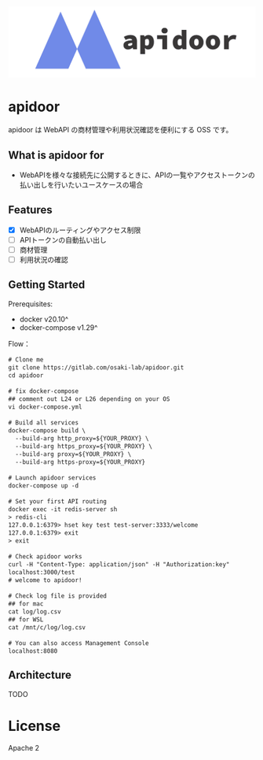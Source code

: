 ![logo](docs/apidoor_logo.png)

# apidoor

apidoor は WebAPI の商材管理や利用状況確認を便利にする OSS です。

## What is apidoor for

* WebAPIを様々な接続先に公開するときに、APIの一覧やアクセストークンの払い出しを行いたいユースケースの場合

## Features

* [x] WebAPIのルーティングやアクセス制限
* [ ] APIトークンの自動払い出し
* [ ] 商材管理
* [ ] 利用状況の確認

## Getting Started

Prerequisites:

- docker v20.10^
- docker-compose v1.29^

Flow：

```
# Clone me
git clone https://gitlab.com/osaki-lab/apidoor.git
cd apidoor

# fix docker-compose
## comment out L24 or L26 depending on your OS
vi docker-compose.yml

# Build all services
docker-compose build \
  --build-arg http_proxy=${YOUR_PROXY} \
  --build-arg https_proxy=${YOUR_PROXY} \
  --build-arg proxy=${YOUR_PROXY} \
  --build-arg https-proxy=${YOUR_PROXY}

# Launch apidoor services
docker-compose up -d

# Set your first API routing
docker exec -it redis-server sh
> redis-cli
127.0.0.1:6379> hset key test test-server:3333/welcome
127.0.0.1:6379> exit
> exit

# Check apidoor works
curl -H "Content-Type: application/json" -H "Authorization:key" localhost:3000/test
# welcome to apidoor!

# Check log file is provided
## for mac
cat log/log.csv
## for WSL
cat /mnt/c/log/log.csv

# You can also access Management Console
localhost:8080
```

## Architecture

TODO

# License
Apache 2
